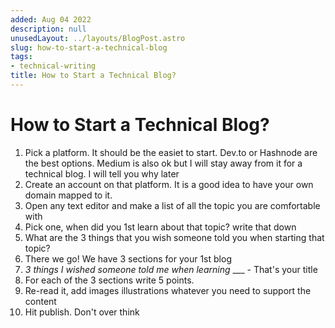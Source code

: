 ```yaml
---
added: Aug 04 2022
description: null
unusedLayout: ../layouts/BlogPost.astro
slug: how-to-start-a-technical-blog
tags:
- technical-writing
title: How to Start a Technical Blog?
---
```


# How to Start a Technical Blog?

1. Pick a platform. It should be the easiet to start. Dev.to or Hashnode are the best options. Medium is also ok but I will stay away from it for a technical blog. I will tell you why later
2. Create an account on that platform. It is a good idea to have your own domain mapped to it.
3. Open any text editor and make a list of all the topic you are comfortable with
4. Pick one, when did you 1st learn about that topic? write that down
5. What are the 3 things that you wish someone told you when starting that topic?
6. There we go! We have 3 sections for your 1st blog
7. _3 things I wished someone told me when learning_ \_\_\_ - That's your title
8. For each of the 3 sections write 5 points.
9. Re-read it, add images illustrations whatever you need to support the content
10. Hit publish. Don't over think
